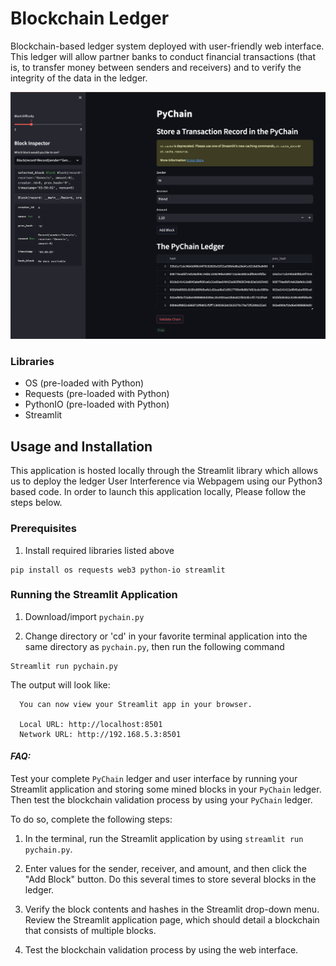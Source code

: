 # Blockchain Ledger

Blockchain-based ledger system deployed with user-friendly web interface. This ledger will allow partner banks to conduct financial transactions (that is, to transfer money between senders and receivers) and to verify the integrity of the data in the ledger.

![Blockchain Screenshot](https://github.com/fintech-lex/blockchain-ledger/blob/main/PyChain%20Blockchain.png)

### Libraries
- OS (pre-loaded with Python)
- Requests (pre-loaded with Python)
- PythonIO (pre-loaded with Python)
- Streamlit

## Usage and Installation

This application is hosted locally through the Streamlit library which allows us to deploy the ledger User Interference via Webpagem using our Python3 based code. In order to launch this application locally, Please follow the steps below.

### Prerequisites

1. Install required libraries listed above

```
pip install os requests web3 python-io streamlit
```

### Running the Streamlit Application

1. Download/import `pychain.py`

2. Change directory or 'cd' in your favorite terminal application into the same directory as `pychain.py`, then run the following command
  ```
  Streamlit run pychain.py
  ```

  The output will look like:

  ```
    You can now view your Streamlit app in your browser.

    Local URL: http://localhost:8501
    Network URL: http://192.168.5.3:8501
  ```


#### *FAQ:*

Test your complete `PyChain` ledger and user interface by running your Streamlit application and storing some mined blocks in your `PyChain` ledger. Then test the blockchain validation process by using your `PyChain` ledger.

To do so, complete the following steps:

1. In the terminal, run the Streamlit application by using `streamlit run pychain.py`.

2. Enter values for the sender, receiver, and amount, and then click the "Add Block" button. Do this several times to store several blocks in the ledger.

3. Verify the block contents and hashes in the Streamlit drop-down menu. Review the Streamlit application page, which should detail a blockchain that consists of multiple blocks.

4. Test the blockchain validation process by using the web interface.